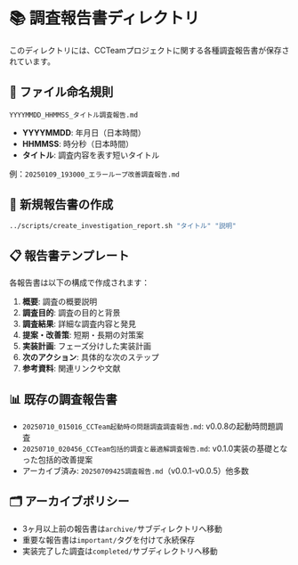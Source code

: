 # 📚 調査報告書ディレクトリ

このディレクトリには、CCTeamプロジェクトに関する各種調査報告書が保存されています。

## 📝 ファイル命名規則

```
YYYYMMDD_HHMMSS_タイトル調査報告.md
```

- **YYYYMMDD**: 年月日（日本時間）
- **HHMMSS**: 時分秒（日本時間）
- **タイトル**: 調査内容を表す短いタイトル

例：`20250109_193000_エラーループ改善調査報告.md`

## 🔧 新規報告書の作成

```bash
../scripts/create_investigation_report.sh "タイトル" "説明"
```

## 📋 報告書テンプレート

各報告書は以下の構成で作成されます：

1. **概要**: 調査の概要説明
2. **調査目的**: 調査の目的と背景
3. **調査結果**: 詳細な調査内容と発見
4. **提案・改善策**: 短期・長期の対策案
5. **実装計画**: フェーズ分けした実装計画
6. **次のアクション**: 具体的な次のステップ
7. **参考資料**: 関連リンクや文献

## 📊 既存の調査報告書

- `20250710_015016_CCTeam起動時の問題調査調査報告.md`: v0.0.8の起動時問題調査
- `20250710_020456_CCTeam包括的調査と最適解調査報告.md`: v0.1.0実装の基礎となった包括的改善提案
- アーカイブ済み: `20250709425調査報告.md`（v0.0.1-v0.0.5）他多数

## 🗂️ アーカイブポリシー

- 3ヶ月以上前の報告書は`archive/`サブディレクトリへ移動
- 重要な報告書は`important/`タグを付けて永続保存
- 実装完了した調査は`completed/`サブディレクトリへ移動